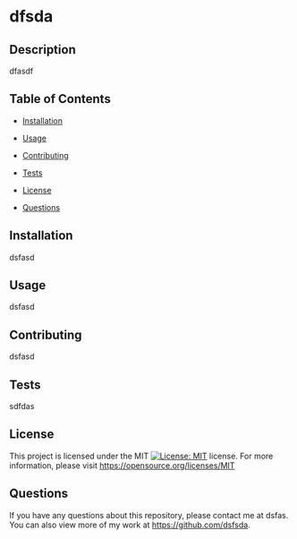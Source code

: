 # dfsda 
    
## Description 
dfasdf 
    
## Table of Contents
    
* [Installation](#installation) 
    
* [Usage](#usage) 
    
* [Contributing](#contributing) 
    
* [Tests](#tests) 
    
* [License](#license) 
    
* [Questions](#questions)
    

## Installation 
dsfasd 
    
## Usage 
dsfasd 
    
## Contributing 
dsfasd 
    
## Tests 
    
sdfdas 
    
## License
This project is licensed under the MIT [![License: MIT](https://img.shields.io/badge/License-MIT-yellow.svg)](https://opensource.org/licenses/MIT) license. For more information, please visit https://opensource.org/licenses/MIT
    
## Questions
If you have any questions about this repository, please contact me at dsfas. You can also view more of my work at https://github.com/dsfsda.